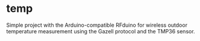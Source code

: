 # temp
Simple project with the Arduino-compatible RFduino for wireless outdoor temperature measurement using the Gazell protocol and the TMP36 sensor.
